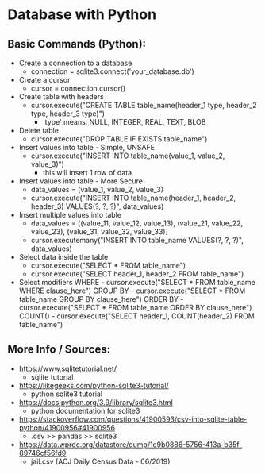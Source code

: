 # Database with Python

## Basic Commands (Python):
- Create a connection to a database
	- connection = sqlite3.connect('your_database.db')
- Create a cursor
	- cursor = connection.cursor()
- Create table with headers
	- cursor.execute("CREATE TABLE table_name(header_1 type, header_2 type, header_3 type)")
		- 'type' means: NULL, INTEGER, REAL, TEXT, BLOB
- Delete table
	- cursor.execute("DROP TABLE IF EXISTS table_name")
- Insert values into table - Simple, UNSAFE
	- cursor.execute("INSERT INTO table_name(value_1, value_2, value_3)")
		- this will insert 1 row of data
- Insert values into table - More Secure
	- data_values = (value_1, value_2, value_3)
	- cursor.execute("INSERT INTO table_name(header_1, header_2, header_3) VALUES(?, ?, ?)", data_values)
- Insert multiple values into table
	- data_values = [(value_11, value_12, value_13), (value_21, value_22, value_23), (value_31, value_32, value_33)]
	- cursor.executemany("INSERT INTO table_name VALUES(?, ?, ?)", data_values)
- Select data inside the table
	- cursor.execute("SELECT * FROM table_name")
	- cursor.execute("SELECT header_1, header_2 FROM table_name")
- Select modifiers
	WHERE
		- cursor.execute("SELECT * FROM table_name WHERE clause_here")
	GROUP BY
		- cursor.execute("SELECT * FROM table_name GROUP BY clause_here")
	ORDER BY
		- cursor.execute("SELECT * FROM table_name ORDER BY clause_here")
	COUNT()
		- cursor.execute("SELECT header_1, COUNT(header_2) FROM table_name")

## More Info / Sources:

- https://www.sqlitetutorial.net/
    - sqlite tutorial
- https://likegeeks.com/python-sqlite3-tutorial/
    - python sqlite3 tutorial
- https://docs.python.org/3.9/library/sqlite3.html
    - python documentation for sqlite3
- https://stackoverflow.com/questions/41900593/csv-into-sqlite-table-python/41900956#41900956
    - .csv >> pandas >> sqlite3
- https://data.wprdc.org/datastore/dump/1e9b0886-5756-413a-b35f-89746cf56fd9
    - jail.csv (ACJ Daily Census Data - 06/2019)